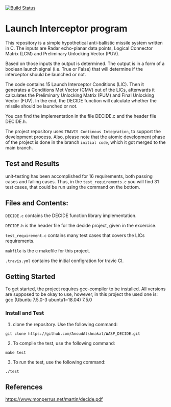 [![Build Status](https://travis-ci.com/AnoudAlshnakat/WASP_DECIDE.svg?branch=main)](https://travis-ci.com/AnoudAlshnakat/WASP_DECIDE)

# Launch Interceptor program
This repository is a simple hypothetical anti-ballistic missile system written in C.
The inputs are Radar echo-planar data points, Logical Connector Matrix (LCM) and Preliminary Unlocking Vector (PUV).

Based on those inputs the output is determined. The output is in a form of a boolean launch signal (i.e. True or False) that will determine if the interceptor should be launched or not.

The code contains 15 Launch Interceptor Conditions (LIC). Then it generates a Conditions Met Vector (CMV) out of the LICs, afterwards it calculates the Preliminary Unlocking Matrix (PUM) and Final Unlocking Vector (FUV). In the end, the DECIDE function will calculate whether the missile should be launched or not. 

You can find the implementation in the file DECIDE.c and the header file DECIDE.h.

The project repository uses `TRAVIS Continous Integration`, to support the development process. Also, please note that the atomic development phase of the project is done in the branch `initial code`, which it got merged to the main branch. 


## Test and Results
unit-testing has been accomplished for 16 requirements, both passing cases and failing cases. Thus, in the `test_requirements.c` you will find 31 test cases, that could be run using the command on the bottom.

## Files and Contents:
`DECIDE.c` contains the DECIDE function library implementation.

`DECIDE.h` is the header file for the decide project, given in the excercise.

`test_requirement.c` contains many test cases that covers the LICs requirements.

`makfile` is the c makefile for this project.

`.travis.yml` contains the initial configration for travic CI.


## Getting Started
To get started, the project requires gcc-compiler to be installed.
All versions are supposed to be okay to use, however, in this project the used one is: gcc (Ubuntu 7.5.0-3 ubuntu1~18.04) 7.5.0


### Install and Test
1. clone the repository. Use the following command:
```
git clone https://github.com/AnoudAlshnakat/WASP_DECIDE.git
```
2. To compile the test, use the following command:
```
make test
```
3. To run the test, use the following command:
```
./test
```


## References
https://www.monperrus.net/martin/decide.pdf